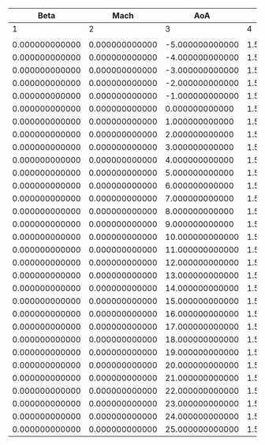 
|   Beta   |   Mach   |   AoA   |   Re/1e6   |   CL   |   CDo   |   CDi   |  CDtot   |   CDt   |   CDtot_t   |    CS  |   L/D   |   E   |  CFx    |   CFy   |   CFz   |   CMx   |  CMy    |   CMz   |   CMl   |   CMm   |  CMn    |   FOpt   |
| ---- | ---- | ---- | ---- | ---- | ---- | ---- | ---- | ---- | ---- | ---- | ---- | ---- | ---- | ---- | ---- | ---- | ---- | ---- | ---- | ---- | ---- | ---- |
|   1  |   2  |  3   |  4   |   5  |  6   |   7  |   8  |  9   |  10  |   11 |  12  |  13  |  14  |  15  |  16  |  17  |  18  |  19  |  20  |  21  |  22  |  23  |
|      |      |      |      |      |      |      |      |      |      |      |      |      |      |      |      |      |      |      |      |      |      |      |
|0.000000000000 | 0.000000000000 |-5.000000000000 | 1.500000000000 | 0.286604547557 | 0.011009803898 | 0.001915624161 | 0.012925428059 | 0.004378914383 | 0.015388718281 | 0.000531984100 |22.173698715877 | 0.134927708364 | 0.037855475120 | 0.000531984100 | 0.284387405442 |-0.001214743745 | 0.085614372352 | 0.000193887748 | 0.001214743745 | 0.085614372352 |-0.000193887748 | 0.000000000000 |
|0.000000000000 | 0.000000000000 |-4.000000000000 | 1.500000000000 | 0.383263334864 | 0.011359158768 | 0.003244644614 | 0.014603803383 | 0.005798208581 | 0.017157367349 | 0.000475101496 |26.244076616334 | 0.213554386316 | 0.041303328007 | 0.000475101496 | 0.381311014816 |-0.001487312317 | 0.075194246281 | 0.000196548360 | 0.001487312317 | 0.075194246281 |-0.000196548360 | 0.000000000000 |
|0.000000000000 | 0.000000000000 |-3.000000000000 | 1.500000000000 | 0.478901415731 | 0.011799856750 | 0.004966724471 | 0.016766581221 | 0.007590790630 | 0.019390647380 | 0.000441067603 |28.562854252339 | 0.290420754697 | 0.041807366743 | 0.000441067603 | 0.477367602924 |-0.001801085915 | 0.064531938362 | 0.000191506946 | 0.001801085915 | 0.064531938362 |-0.000191506946 | 0.000000000000 |
|0.000000000000 | 0.000000000000 |-2.000000000000 | 1.500000000000 | 0.576205417043 | 0.012343577367 | 0.007112997163 | 0.019456574530 | 0.009648757346 | 0.021992334713 | 0.000403418407 |29.614946667209 | 0.362299902099 | 0.039554001163 | 0.000403418407 | 0.575175383613 |-0.002246612817 | 0.052560117716 | 0.000180199301 | 0.002246612817 | 0.052560117716 |-0.000180199301 | 0.000000000000 |
|0.000000000000 | 0.000000000000 |-1.000000000000 | 1.500000000000 | 0.672119514625 | 0.012973758430 | 0.009663380900 | 0.022637139329 | 0.012342391443 | 0.025316149872 | 0.000232547603 |29.691009312320 | 0.423693099822 | 0.034363794527 | 0.000232547603 | 0.671622075012 |-0.002528962404 | 0.041498065443 | 0.000141608293 | 0.002528962404 | 0.041498065443 |-0.000141608293 | 0.000000000000 |
|0.000000000000 | 0.000000000000 | 0.000000000000 | 1.500000000000 | 0.765618746365 | 0.013675408757 | 0.012710304165 | 0.026385712922 | 0.015579503944 | 0.029254912702 | 0.000498460839 |29.016413110373 | 0.471667779038 | 0.026385712922 | 0.000498460839 | 0.765618746365 |-0.002862834626 | 0.030641198210 | 0.000141381522 | 0.002862834626 | 0.030641198210 |-0.000141381522 | 0.000000000000 |
|0.000000000000 | 0.000000000000 | 1.000000000000 | 1.500000000000 | 0.861714843021 | 0.014490170192 | 0.016089526956 | 0.030579697148 | 0.018834182721 | 0.033324352914 | 0.000335784468 |28.179312530108 | 0.515553681458 | 0.015536042039 | 0.000335784468 | 0.862117288979 |-0.003201762683 | 0.019443015818 | 0.000082296371 | 0.003201762683 | 0.019443015818 |-0.000082296371 | 0.000000000000 |
|0.000000000000 | 0.000000000000 | 2.000000000000 | 1.500000000000 | 0.956709034951 | 0.015384575789 | 0.019950405675 | 0.035334981465 | 0.022127989302 | 0.037512565091 | 0.000329934868 |27.075407862056 | 0.549964691194 | 0.001924792538 | 0.000329934868 | 0.957359406726 |-0.003526068000 | 0.008356026194 | 0.000029314493 | 0.003526068000 | 0.008356026194 |-0.000029314493 | 0.000000000000 |
|0.000000000000 | 0.000000000000 | 3.000000000000 | 1.500000000000 | 1.051615099128 | 0.016362553253 | 0.024297986099 | 0.040660539351 | 0.026122729187 | 0.042485282440 | 0.000528325072 |25.863284548294 | 0.577458018124 |-0.014432466317 | 0.000528325072 | 1.052301905392 |-0.003868309851 |-0.003017742332 |-0.000011018321 | 0.003868309851 |-0.003017742332 | 0.000011018321 | 0.000000000000 |
|0.000000000000 | 0.000000000000 | 4.000000000000 | 1.500000000000 | 1.145851607763 | 0.017421023261 | 0.028892006600 | 0.046313029860 | 0.030598765416 | 0.048019788677 | 0.000388497242 |24.741452054032 | 0.601912673692 |-0.033730353944 | 0.000388497242 | 1.146291004488 |-0.004123896563 |-0.014512726200 |-0.000091586263 | 0.004123896563 |-0.014512726200 | 0.000091586263 | 0.000000000000 |
|0.000000000000 | 0.000000000000 | 5.000000000000 | 1.500000000000 | 1.222398817472 | 0.018303386972 | 0.038207820453 | 0.056511207425 | 0.035076382317 | 0.053379769289 | 0.000371275025 |21.631086525676 | 0.561398412951 |-0.054740791666 | 0.000371275025 | 1.222278983665 |-0.004256874799 |-0.021332925603 |-0.000159207474 | 0.004256874799 |-0.021332925603 | 0.000159207474 | 0.000000000000 |
|0.000000000000 | 0.000000000000 | 6.000000000000 | 1.500000000000 | 1.264737073154 | 0.018739336781 | 0.055980791214 | 0.074720127995 | 0.040229586745 | 0.058968923526 | 0.000480838953 |16.926323697327 | 0.454509344097 |-0.075556073801 | 0.000480838953 | 1.263762335171 |-0.004140194228 |-0.023633720542 |-0.000199128983 | 0.004140194228 |-0.023633720542 | 0.000199128983 | 0.000000000000 |
|0.000000000000 | 0.000000000000 | 7.000000000000 | 1.500000000000 | 1.288315730750 | 0.018929322721 | 0.078665144896 | 0.097594467617 | 0.045791227611 | 0.064720550332 | 0.000497261382 |13.200704529735 | 0.361076600553 |-0.096249104261 | 0.000497261382 | 1.286172853020 |-0.004130667638 |-0.029079284841 |-0.000254785070 | 0.004130667638 |-0.029079284841 | 0.000254785070 | 0.000000000000 |
|0.000000000000 | 0.000000000000 | 8.000000000000 | 1.500000000000 | 1.298366105173 | 0.018934022026 | 0.104781125270 | 0.123715147296 | 0.051636811264 | 0.070570833290 | 0.000538157198 |10.494803050031 | 0.289301967455 |-0.116674117168 | 0.000538157198 | 1.294728414413 |-0.004246283557 |-0.037437530192 |-0.000327480582 | 0.004246283557 |-0.037437530192 | 0.000327480582 | 0.000000000000 |
|0.000000000000 | 0.000000000000 | 9.000000000000 | 1.500000000000 | 1.300885564567 | 0.018831183550 | 0.132910338072 | 0.151741521621 | 0.057912104278 | 0.076743287827 | 0.000529408753 | 8.573036243933 | 0.236784723176 |-0.136811397038 | 0.000529408753 | 1.295432470215 |-0.004304191246 |-0.047068170762 |-0.000402315550 | 0.004304191246 |-0.047068170762 | 0.000402315550 | 0.000000000000 |
|0.000000000000 | 0.000000000000 |10.000000000000 | 1.500000000000 | 1.300269629509 | 0.018683048415 | 0.161616622506 | 0.180299670921 | 0.064431888224 | 0.083114936639 | 0.000564565590 | 7.211713825493 | 0.199091091930 |-0.156513648160 | 0.000564565590 | 1.292730805411 |-0.004307133237 |-0.052701405373 |-0.000467284094 | 0.004307133237 |-0.052701405373 | 0.000467284094 | 0.000000000000 |
|0.000000000000 | 0.000000000000 |11.000000000000 | 1.500000000000 | 1.298607188212 | 0.018516054719 | 0.190631617541 | 0.209147672260 | 0.071273171239 | 0.089789225959 | 0.000305624357 | 6.209044423872 | 0.171191617177 |-0.176056511772 | 0.000305624357 | 1.288690903636 |-0.004316280533 |-0.057484230633 |-0.000561216666 | 0.004316280533 |-0.057484230633 | 0.000561216666 | 0.000000000000 |
|0.000000000000 | 0.000000000000 |12.000000000000 | 1.500000000000 | 1.295187915753 | 0.018318965031 | 0.220270108596 | 0.238589073627 | 0.078458926567 | 0.096777891598 | 0.000470838450 | 5.428529882211 | 0.149277702219 |-0.195028383970 | 0.000470838450 | 1.282668621529 |-0.004374887145 |-0.060000025378 |-0.000626373007 | 0.004374887145 |-0.060000025378 | 0.000626373007 | 0.000000000000 |
|0.000000000000 | 0.000000000000 |13.000000000000 | 1.500000000000 | 1.292345073895 | 0.018125387835 | 0.249438514988 | 0.267563902823 | 0.086016406904 | 0.104141794740 | 0.000441510894 | 4.830042693572 | 0.132528531657 |-0.214023016053 | 0.000441510894 | 1.276927951449 |-0.004319944651 |-0.061514861512 |-0.000694010553 | 0.004319944651 |-0.061514861512 | 0.000694010553 | 0.000000000000 |
|0.000000000000 | 0.000000000000 |14.000000000000 | 1.500000000000 | 1.295314479690 | 0.018005299629 | 0.277317025365 | 0.295322324994 | 0.093728689028 | 0.111733988658 | 0.000472784384 | 4.386104165051 | 0.120624100201 |-0.233878535460 | 0.000472784384 | 1.276656288908 |-0.004257202772 |-0.061712951237 |-0.000739800022 | 0.004257202772 |-0.061712951237 | 0.000739800022 | 0.000000000000 |
|0.000000000000 | 0.000000000000 |15.000000000000 | 1.500000000000 | 1.300360402240 | 0.017907537023 | 0.304464116249 | 0.322371653272 | 0.101479591208 | 0.119387128231 | 0.000470656610 | 4.033730599582 | 0.111365469099 |-0.254211236605 | 0.000470656610 | 1.278116454832 |-0.004224504178 |-0.061165814841 |-0.000798014166 | 0.004224504178 |-0.061165814841 | 0.000798014166 | 0.000000000000 |
|0.000000000000 | 0.000000000000 |16.000000000000 | 1.500000000000 | 1.307002693577 | 0.017826019616 | 0.331149710694 | 0.348975730310 | 0.109935266301 | 0.127761285916 | 0.000435210116 | 3.745253838758 | 0.103929219404 |-0.274945260979 | 0.000435210116 | 1.280834879876 |-0.004223814300 |-0.060668599809 |-0.000865259202 | 0.004223814300 |-0.060668599809 | 0.000865259202 | 0.000000000000 |
|0.000000000000 | 0.000000000000 |17.000000000000 | 1.500000000000 | 1.314689026180 | 0.017752846003 | 0.357357929405 | 0.375110775408 | 0.118318299958 | 0.136071145961 | 0.000444248466 | 3.504802080802 | 0.097828740182 |-0.296123768292 | 0.000444248466 | 1.284225355545 |-0.004244668644 |-0.060693217258 |-0.000937181568 | 0.004244668644 |-0.060693217258 | 0.000937181568 | 0.000000000000 |
|0.000000000000 | 0.000000000000 |18.000000000000 | 1.500000000000 | 1.322937172011 | 0.017682007164 | 0.383369098212 | 0.401051105375 | 0.127656976752 | 0.145338983916 | 0.000446118422 | 3.298674793011 | 0.092652820871 |-0.317594993528 | 0.000446118422 | 1.287825592588 |-0.004268186053 |-0.060969323981 |-0.001010093932 | 0.004268186053 |-0.060969323981 | 0.001010093932 | 0.000000000000 |
|0.000000000000 | 0.000000000000 |19.000000000000 | 1.500000000000 | 1.331659106881 | 0.017611083013 | 0.409043284628 | 0.426654367642 | 0.137223593862 | 0.154834676876 | 0.000409182152 | 3.121166001984 | 0.088244948913 |-0.339421354004 | 0.000409182152 | 1.291518067005 |-0.004296462130 |-0.061383057027 |-0.001093814196 | 0.004296462130 |-0.061383057027 | 0.001093814196 | 0.000000000000 |
|0.000000000000 | 0.000000000000 |20.000000000000 | 1.500000000000 | 1.340881731672 | 0.017541935204 | 0.434312263457 | 0.451854198662 | 0.146988600384 | 0.164530535589 | 0.000393976691 | 2.967509731332 | 0.084481681760 |-0.361606039378 | 0.000393976691 | 1.295322699500 |-0.004314154623 |-0.061925129179 |-0.001169848535 | 0.004314154623 |-0.061925129179 | 0.001169848535 | 0.000000000000 |
|0.000000000000 | 0.000000000000 |21.000000000000 | 1.500000000000 | 1.350625575936 | 0.017474541265 | 0.459242747012 | 0.476717288277 | 0.155976726441 | 0.173451267706 | 0.000352829206 | 2.833179347908 | 0.081243563055 |-0.384164357302 | 0.000352829206 | 1.299248943631 |-0.004331825805 |-0.062535614479 |-0.001253719604 | 0.004331825805 |-0.062535614479 | 0.001253719604 | 0.000000000000 |
|0.000000000000 | 0.000000000000 |22.000000000000 | 1.500000000000 | 1.360781029215 | 0.017407635655 | 0.484021708407 | 0.501429344062 | 0.166932603646 | 0.184340239301 | 0.000340868724 | 2.713804138766 | 0.078405525782 |-0.406957153861 | 0.000340868724 | 1.303228254234 |-0.004361212763 |-0.063261260805 |-0.001335842481 | 0.004361212763 |-0.063261260805 | 0.001335842481 | 0.000000000000 |
|0.000000000000 | 0.000000000000 |23.000000000000 | 1.500000000000 | 1.371371639448 | 0.017341213075 | 0.508322163071 | 0.525663376145 | 0.177399139600 | 0.194740352675 | 0.000382043970 | 2.608839994720 | 0.075959576118 |-0.430187064422 | 0.000382043970 | 1.307200236687 |-0.004390394182 |-0.063843184109 |-0.001408642170 | 0.004390394182 |-0.063843184109 | 0.001408642170 | 0.000000000000 |
|0.000000000000 | 0.000000000000 |24.000000000000 | 1.500000000000 | 1.382027290182 | 0.017275463455 | 0.532140354057 | 0.549415817513 | 0.185177297357 | 0.202452760812 | 0.000379419403 | 2.515448674992 | 0.073809455975 |-0.453821646110 | 0.000379419403 | 1.310762794857 |-0.004429392070 |-0.063380317658 |-0.001451410602 | 0.004429392070 |-0.063380317658 | 0.001451410602 | 0.000000000000 |
|0.000000000000 | 0.000000000000 |25.000000000000 | 1.500000000000 | 1.394941967231 | 0.017235604310 | 0.555659229095 | 0.572894833405 | 0.196681615636 | 0.213917219946 | 0.000164507904 | 2.434900588890 | 0.072113620488 |-0.478232611846 | 0.000164507904 | 1.316144635593 |-0.004536225626 |-0.066879012049 |-0.001556637859 | 0.004536225626 |-0.066879012049 | 0.001556637859 | 0.000000000000 |